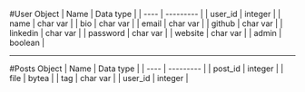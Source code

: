 #User Object
| Name | Data type |
| ---- | --------- |
| user_id | integer |
| name | char var |
| bio | char var |
| email | char var |
| github | char var |
| linkedin | char var |
| password | char var |
| website | char var |
| admin | boolean |

---

#Posts Object
| Name | Data type |
| ---- | --------- |
| post_id | integer |
| file | bytea |
| tag | char var |
| user_id | integer |
